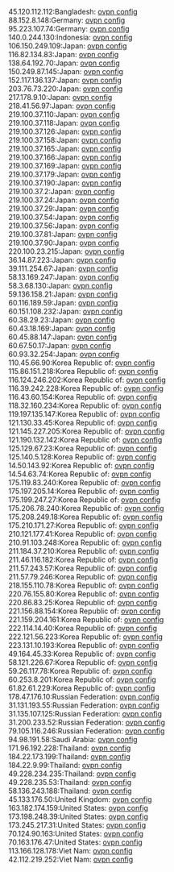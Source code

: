 45.120.112.112:Bangladesh: [ovpn config](vpn/45_120_112_112.ovpn)  
88.152.8.148:Germany: [ovpn config](vpn/88_152_8_148.ovpn)  
95.223.107.74:Germany: [ovpn config](vpn/95_223_107_74.ovpn)  
140.0.244.130:Indonesia: [ovpn config](vpn/140_0_244_130.ovpn)  
106.150.249.109:Japan: [ovpn config](vpn/106_150_249_109.ovpn)  
116.82.134.83:Japan: [ovpn config](vpn/116_82_134_83.ovpn)  
138.64.192.70:Japan: [ovpn config](vpn/138_64_192_70.ovpn)  
150.249.87.145:Japan: [ovpn config](vpn/150_249_87_145.ovpn)  
152.117.136.137:Japan: [ovpn config](vpn/152_117_136_137.ovpn)  
203.76.73.220:Japan: [ovpn config](vpn/203_76_73_220.ovpn)  
217.178.9.10:Japan: [ovpn config](vpn/217_178_9_10.ovpn)  
218.41.56.97:Japan: [ovpn config](vpn/218_41_56_97.ovpn)  
219.100.37.110:Japan: [ovpn config](vpn/219_100_37_110.ovpn)  
219.100.37.118:Japan: [ovpn config](vpn/219_100_37_118.ovpn)  
219.100.37.126:Japan: [ovpn config](vpn/219_100_37_126.ovpn)  
219.100.37.158:Japan: [ovpn config](vpn/219_100_37_158.ovpn)  
219.100.37.165:Japan: [ovpn config](vpn/219_100_37_165.ovpn)  
219.100.37.166:Japan: [ovpn config](vpn/219_100_37_166.ovpn)  
219.100.37.169:Japan: [ovpn config](vpn/219_100_37_169.ovpn)  
219.100.37.179:Japan: [ovpn config](vpn/219_100_37_179.ovpn)  
219.100.37.190:Japan: [ovpn config](vpn/219_100_37_190.ovpn)  
219.100.37.2:Japan: [ovpn config](vpn/219_100_37_2.ovpn)  
219.100.37.24:Japan: [ovpn config](vpn/219_100_37_24.ovpn)  
219.100.37.29:Japan: [ovpn config](vpn/219_100_37_29.ovpn)  
219.100.37.54:Japan: [ovpn config](vpn/219_100_37_54.ovpn)  
219.100.37.56:Japan: [ovpn config](vpn/219_100_37_56.ovpn)  
219.100.37.81:Japan: [ovpn config](vpn/219_100_37_81.ovpn)  
219.100.37.90:Japan: [ovpn config](vpn/219_100_37_90.ovpn)  
220.100.23.215:Japan: [ovpn config](vpn/220_100_23_215.ovpn)  
36.14.87.223:Japan: [ovpn config](vpn/36_14_87_223.ovpn)  
39.111.254.67:Japan: [ovpn config](vpn/39_111_254_67.ovpn)  
58.13.169.247:Japan: [ovpn config](vpn/58_13_169_247.ovpn)  
58.3.68.130:Japan: [ovpn config](vpn/58_3_68_130.ovpn)  
59.136.158.21:Japan: [ovpn config](vpn/59_136_158_21.ovpn)  
60.116.189.59:Japan: [ovpn config](vpn/60_116_189_59.ovpn)  
60.151.108.232:Japan: [ovpn config](vpn/60_151_108_232.ovpn)  
60.38.29.23:Japan: [ovpn config](vpn/60_38_29_23.ovpn)  
60.43.18.169:Japan: [ovpn config](vpn/60_43_18_169.ovpn)  
60.45.88.147:Japan: [ovpn config](vpn/60_45_88_147.ovpn)  
60.67.50.17:Japan: [ovpn config](vpn/60_67_50_17.ovpn)  
60.93.32.254:Japan: [ovpn config](vpn/60_93_32_254.ovpn)  
110.45.66.90:Korea Republic of: [ovpn config](vpn/110_45_66_90.ovpn)  
115.86.151.218:Korea Republic of: [ovpn config](vpn/115_86_151_218.ovpn)  
116.124.246.202:Korea Republic of: [ovpn config](vpn/116_124_246_202.ovpn)  
116.39.242.228:Korea Republic of: [ovpn config](vpn/116_39_242_228.ovpn)  
116.43.60.154:Korea Republic of: [ovpn config](vpn/116_43_60_154.ovpn)  
118.32.160.234:Korea Republic of: [ovpn config](vpn/118_32_160_234.ovpn)  
119.197.135.147:Korea Republic of: [ovpn config](vpn/119_197_135_147.ovpn)  
121.130.33.45:Korea Republic of: [ovpn config](vpn/121_130_33_45.ovpn)  
121.145.227.205:Korea Republic of: [ovpn config](vpn/121_145_227_205.ovpn)  
121.190.132.142:Korea Republic of: [ovpn config](vpn/121_190_132_142.ovpn)  
125.129.67.23:Korea Republic of: [ovpn config](vpn/125_129_67_23.ovpn)  
125.140.5.128:Korea Republic of: [ovpn config](vpn/125_140_5_128.ovpn)  
14.50.143.92:Korea Republic of: [ovpn config](vpn/14_50_143_92.ovpn)  
14.54.63.74:Korea Republic of: [ovpn config](vpn/14_54_63_74.ovpn)  
175.119.83.240:Korea Republic of: [ovpn config](vpn/175_119_83_240.ovpn)  
175.197.205.14:Korea Republic of: [ovpn config](vpn/175_197_205_14.ovpn)  
175.199.247.27:Korea Republic of: [ovpn config](vpn/175_199_247_27.ovpn)  
175.206.78.240:Korea Republic of: [ovpn config](vpn/175_206_78_240.ovpn)  
175.208.249.18:Korea Republic of: [ovpn config](vpn/175_208_249_18.ovpn)  
175.210.171.27:Korea Republic of: [ovpn config](vpn/175_210_171_27.ovpn)  
210.121.177.41:Korea Republic of: [ovpn config](vpn/210_121_177_41.ovpn)  
210.91.103.248:Korea Republic of: [ovpn config](vpn/210_91_103_248.ovpn)  
211.184.37.210:Korea Republic of: [ovpn config](vpn/211_184_37_210.ovpn)  
211.46.116.182:Korea Republic of: [ovpn config](vpn/211_46_116_182.ovpn)  
211.57.243.57:Korea Republic of: [ovpn config](vpn/211_57_243_57.ovpn)  
211.57.79.246:Korea Republic of: [ovpn config](vpn/211_57_79_246.ovpn)  
218.155.110.78:Korea Republic of: [ovpn config](vpn/218_155_110_78.ovpn)  
220.76.155.80:Korea Republic of: [ovpn config](vpn/220_76_155_80.ovpn)  
220.86.83.25:Korea Republic of: [ovpn config](vpn/220_86_83_25.ovpn)  
221.156.88.154:Korea Republic of: [ovpn config](vpn/221_156_88_154.ovpn)  
221.159.204.161:Korea Republic of: [ovpn config](vpn/221_159_204_161.ovpn)  
222.114.14.40:Korea Republic of: [ovpn config](vpn/222_114_14_40.ovpn)  
222.121.56.223:Korea Republic of: [ovpn config](vpn/222_121_56_223.ovpn)  
223.131.10.193:Korea Republic of: [ovpn config](vpn/223_131_10_193.ovpn)  
49.164.45.33:Korea Republic of: [ovpn config](vpn/49_164_45_33.ovpn)  
58.121.226.67:Korea Republic of: [ovpn config](vpn/58_121_226_67.ovpn)  
59.26.117.78:Korea Republic of: [ovpn config](vpn/59_26_117_78.ovpn)  
60.253.8.201:Korea Republic of: [ovpn config](vpn/60_253_8_201.ovpn)  
61.82.61.229:Korea Republic of: [ovpn config](vpn/61_82_61_229.ovpn)  
178.47.176.10:Russian Federation: [ovpn config](vpn/178_47_176_10.ovpn)  
31.131.193.55:Russian Federation: [ovpn config](vpn/31_131_193_55.ovpn)  
31.135.107.125:Russian Federation: [ovpn config](vpn/31_135_107_125.ovpn)  
31.200.233.52:Russian Federation: [ovpn config](vpn/31_200_233_52.ovpn)  
79.105.116.246:Russian Federation: [ovpn config](vpn/79_105_116_246.ovpn)  
94.98.191.58:Saudi Arabia: [ovpn config](vpn/94_98_191_58.ovpn)  
171.96.192.228:Thailand: [ovpn config](vpn/171_96_192_228.ovpn)  
184.22.173.199:Thailand: [ovpn config](vpn/184_22_173_199.ovpn)  
184.22.9.99:Thailand: [ovpn config](vpn/184_22_9_99.ovpn)  
49.228.234.235:Thailand: [ovpn config](vpn/49_228_234_235.ovpn)  
49.228.235.53:Thailand: [ovpn config](vpn/49_228_235_53.ovpn)  
58.136.243.188:Thailand: [ovpn config](vpn/58_136_243_188.ovpn)  
45.133.176.50:United Kingdom: [ovpn config](vpn/45_133_176_50.ovpn)  
163.182.174.159:United States: [ovpn config](vpn/163_182_174_159.ovpn)  
173.198.248.39:United States: [ovpn config](vpn/173_198_248_39.ovpn)  
173.245.217.31:United States: [ovpn config](vpn/173_245_217_31.ovpn)  
70.124.90.163:United States: [ovpn config](vpn/70_124_90_163.ovpn)  
70.163.176.47:United States: [ovpn config](vpn/70_163_176_47.ovpn)  
113.166.128.178:Viet Nam: [ovpn config](vpn/113_166_128_178.ovpn)  
42.112.219.252:Viet Nam: [ovpn config](vpn/42_112_219_252.ovpn)  
